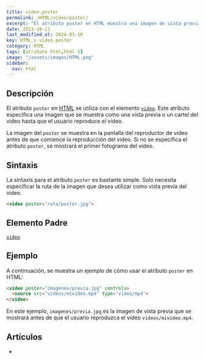 ```yaml
---
title: video.poster
permalink: /HTML/video/poster/
excerpt: "El atributo poster en HTML muestra una imagen de vista previa del video. Se usa con el elemento video."
date: 2023-10-11
last_modified_at: 2024-01-10
key: HTML.v.video.poster
category: HTML
tags: [atributo html,html 5]
image: "/assets/images/HTML.png"
sidebar:
  nav: html
---
```


## Descripción


El atributo `poster` en [HTML](https://www.manualweb.net/html/) se utiliza con el elemento [`video`](https://www.w3api.com/HTML/video/). Este atributo especifica una imagen que se muestra como una vista previa o un cartel del video hasta que el usuario reproduce el video.


La imagen del `poster` se muestra en la pantalla del reproductor de video antes de que comience la reproducción del video. Si no se especifica el atributo `poster`, se mostrará el primer fotograma del video.


## Sintaxis


La sintaxis para el atributo `poster` es bastante simple. Solo necesita especificar la ruta de la imagen que desea utilizar como vista previa del video.


```html
<video poster="ruta/poster.jpg">

```


## Elemento Padre


[`video`](https://www.w3api.com/HTML/video/)


## Ejemplo


A continuación, se muestra un ejemplo de cómo usar el atributo `poster` en HTML:


```html
<video poster="imagenes/previa.jpg" controls>
  <source src="videos/mivideo.mp4" type="video/mp4">
</video>

```


En este ejemplo, `imagenes/previa.jpg` es la imagen de vista previa que se mostrará antes de que el usuario reproduzca el video `videos/mivideo.mp4`.


## Artículos

- 

